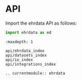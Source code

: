 # API

Import the ehrdata API as follows:

```python
import ehrdata as ed
```

```{toctree}
:maxdepth: 1

api/ehrdata_index
api/datasets_index
api/io_index
api/integrations_index
```

```{eval-rst}
.. currentmodule:: ehrdata
```
